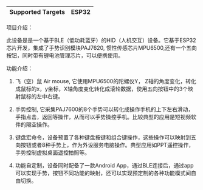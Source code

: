 | Supported Targets | ESP32 | 
| ----------------- | ----- |

项目介绍：

此设备是是一个基于BLE（低功耗蓝牙）的HID（人机交互）设备。它基于ESP32芯片开发，集成了手势识别模块PAJ7620, 惯性传感芯片MPU6500,还有一个五向按钮，同时带有锂电池管理芯片，可以便携使用。

功能介绍：

1. 飞（空）鼠 Air mouse,  它使用MPU6500的陀螺仪Y， Z轴的角度变化，转化成鼠标的x，y坐标，X轴角度变化转化成滚轮数据，使用五向按钮中的3个映射鼠标的左中右键。

2. 手势控制, 它采集PAJ7600的8个手势可以转化成操作手机的上下左右滑动，手指点击，返回等操作，从而可以手势操控手机。比较典型的应用是短视频软件的隔空操作。

3. 键盘宏命令，设备预置了各种键盘按键和组合键操作，这些操作可以映射到五向按钮或者8种手势上，作为外设服务电脑操作。典型应用如PPT遥控操作，手势控制虚拟桌面遥控拍照等。

4. 功能自定制，设备同时配备了一款Android App，通过BLE连接后，通过app可以实现手势，按钮不同功能的映射，还可以实现预定制的各种功能模式间自由切换。



